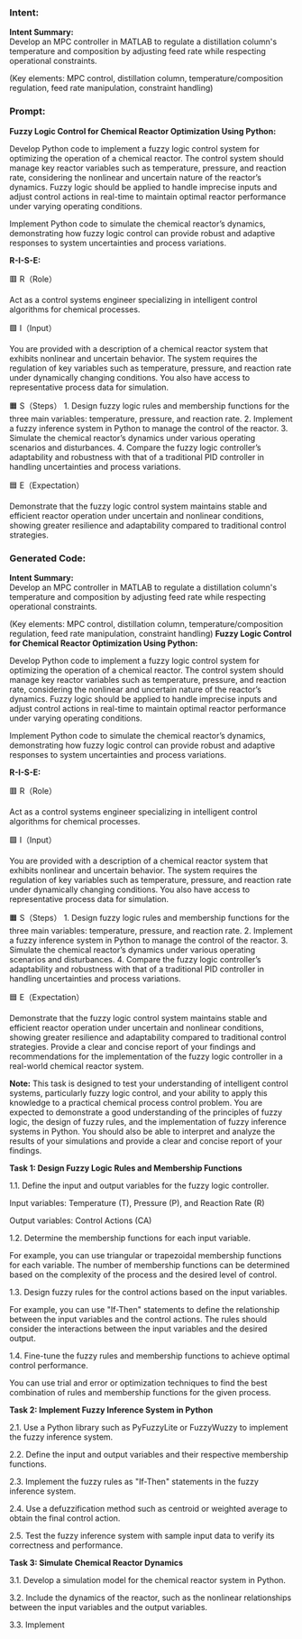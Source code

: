 ### Intent:
**Intent Summary:**  
Develop an MPC controller in MATLAB to regulate a distillation column's temperature and composition by adjusting feed rate while respecting operational constraints.  

(Key elements: MPC control, distillation column, temperature/composition regulation, feed rate manipulation, constraint handling)

### Prompt:
**Fuzzy Logic Control for Chemical Reactor Optimization Using Python:**

Develop Python code to implement a fuzzy logic control system for optimizing the operation of a chemical reactor. The control system should manage key reactor variables such as temperature, pressure, and reaction rate, considering the nonlinear and uncertain nature of the reactor’s dynamics. Fuzzy logic should be applied to handle imprecise inputs and adjust control actions in real-time to maintain optimal reactor performance under varying operating conditions.

Implement Python code to simulate the chemical reactor’s dynamics, demonstrating how fuzzy logic control can provide robust and adaptive responses to system uncertainties and process variations.

**R-I-S-E:**

🟥 R（Role）

Act as a control systems engineer specializing in intelligent control algorithms for chemical processes.

🟩 I（Input）

You are provided with a description of a chemical reactor system that exhibits nonlinear and uncertain behavior. The system requires the regulation of key variables such as temperature, pressure, and reaction rate under dynamically changing conditions. You also have access to representative process data for simulation.

🟧 S（Steps）
	1.	Design fuzzy logic rules and membership functions for the three main variables: temperature, pressure, and reaction rate.
	2.	Implement a fuzzy inference system in Python to manage the control of the reactor.
	3.	Simulate the chemical reactor’s dynamics under various operating scenarios and disturbances.
	4.	Compare the fuzzy logic controller’s adaptability and robustness with that of a traditional PID controller in handling uncertainties and process variations.

🟦 E（Expectation）

Demonstrate that the fuzzy logic control system maintains stable and efficient reactor operation under uncertain and nonlinear conditions, showing greater resilience and adaptability compared to traditional control strategies.

### Generated Code:
**Intent Summary:**  
Develop an MPC controller in MATLAB to regulate a distillation column's temperature and composition by adjusting feed rate while respecting operational constraints.  

(Key elements: MPC control, distillation column, temperature/composition regulation, feed rate manipulation, constraint handling)
**Fuzzy Logic Control for Chemical Reactor Optimization Using Python:**

Develop Python code to implement a fuzzy logic control system for optimizing the operation of a chemical reactor. The control system should manage key reactor variables such as temperature, pressure, and reaction rate, considering the nonlinear and uncertain nature of the reactor’s dynamics. Fuzzy logic should be applied to handle imprecise inputs and adjust control actions in real-time to maintain optimal reactor performance under varying operating conditions.

Implement Python code to simulate the chemical reactor’s dynamics, demonstrating how fuzzy logic control can provide robust and adaptive responses to system uncertainties and process variations.

**R-I-S-E:**

🟥 R（Role）

Act as a control systems engineer specializing in intelligent control algorithms for chemical processes.

🟩 I（Input）

You are provided with a description of a chemical reactor system that exhibits nonlinear and uncertain behavior. The system requires the regulation of key variables such as temperature, pressure, and reaction rate under dynamically changing conditions. You also have access to representative process data for simulation.

🟧 S（Steps）
	1.	Design fuzzy logic rules and membership functions for the three main variables: temperature, pressure, and reaction rate.
	2.	Implement a fuzzy inference system in Python to manage the control of the reactor.
	3.	Simulate the chemical reactor’s dynamics under various operating scenarios and disturbances.
	4.	Compare the fuzzy logic controller’s adaptability and robustness with that of a traditional PID controller in handling uncertainties and process variations.

🟦 E（Expectation）

Demonstrate that the fuzzy logic control system maintains stable and efficient reactor operation under uncertain and nonlinear conditions, showing greater resilience and adaptability compared to traditional control strategies. Provide a clear and concise report of your findings and recommendations for the implementation of the fuzzy logic controller in a real-world chemical reactor system.

**Note:** This task is designed to test your understanding of intelligent control systems, particularly fuzzy logic control, and your ability to apply this knowledge to a practical chemical process control problem. You are expected to demonstrate a good understanding of the principles of fuzzy logic, the design of fuzzy rules, and the implementation of fuzzy inference systems in Python. You should also be able to interpret and analyze the results of your simulations and provide a clear and concise report of your findings.

**Task 1: Design Fuzzy Logic Rules and Membership Functions**

1.1. Define the input and output variables for the fuzzy logic controller.

Input variables: Temperature (T), Pressure (P), and Reaction Rate (R)

Output variables: Control Actions (CA)

1.2. Determine the membership functions for each input variable.

For example, you can use triangular or trapezoidal membership functions for each variable. The number of membership functions can be determined based on the complexity of the process and the desired level of control.

1.3. Design fuzzy rules for the control actions based on the input variables.

For example, you can use "If-Then" statements to define the relationship between the input variables and the control actions. The rules should consider the interactions between the input variables and the desired output.

1.4. Fine-tune the fuzzy rules and membership functions to achieve optimal control performance.

You can use trial and error or optimization techniques to find the best combination of rules and membership functions for the given process.

**Task 2: Implement Fuzzy Inference System in Python**

2.1. Use a Python library such as PyFuzzyLite or FuzzyWuzzy to implement the fuzzy inference system.

2.2. Define the input and output variables and their respective membership functions.

2.3. Implement the fuzzy rules as "If-Then" statements in the fuzzy inference system.

2.4. Use a defuzzification method such as centroid or weighted average to obtain the final control action.

2.5. Test the fuzzy inference system with sample input data to verify its correctness and performance.

**Task 3: Simulate Chemical Reactor Dynamics**

3.1. Develop a simulation model for the chemical reactor system in Python.

3.2. Include the dynamics of the reactor, such as the nonlinear relationships between the input variables and the output variables.

3.3. Implement
